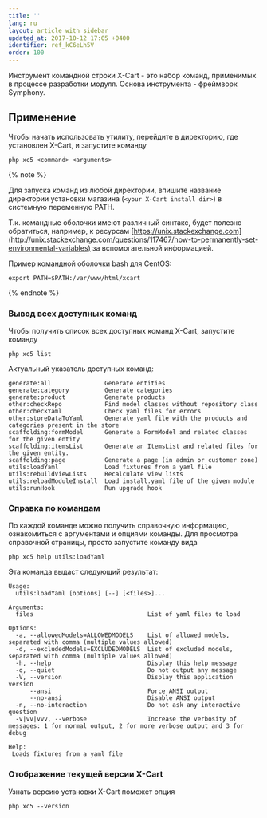 ```yaml
---
title: ''
lang: ru
layout: article_with_sidebar
updated_at: 2017-10-12 17:05 +0400
identifier: ref_kC6eLh5V
order: 100
---
```


Инструмент командной строки X-Cart - это набор команд, применимых в процессе разработки модуля.  Основа инструмента - фреймворк Symphony.

## Применение

Чтобы начать использовать утилиту, перейдите в директорию, где установлен X-Cart, и запустите команду

```
php xc5 <command> <arguments>
```

{% note %}

Для запуска команд из любой директории, впишите название директории установки магазина (`<your X-Cart install dir>`) в системную переменную PATH. 

Т.к. командные оболочки имеют различный синтакс, будет полезно обратиться, например, к ресурсам [https://unix.stackexchange.com](http://unix.stackexchange.com/questions/117467/how-to-permanently-set-environmental-variables) за вспомогательной информацией.

Пример командной оболочки bash для CentOS:

```
export PATH=$PATH:/var/www/html/xcart
```

{% endnote %}

### Вывод всех доступных команд

Чтобы получить список всех доступных команд X-Cart, запустите команду

```
php xc5 list
```

Актуальный указатель доступных команд:

```
generate:all               Generate entities
generate:category          Generate categories
generate:product           Generate products
other:checkRepo            Find model classes without repository class
other:checkYaml            Check yaml files for errors
other:storeDataToYaml      Generate yaml file with the products and categories present in the store
scaffolding:formModel      Generate a FormModel and related classes for the given entity
scaffolding:itemsList      Generate an ItemsList and related files for the given entity.
scaffolding:page           Generate a page (in admin or customer zone)
utils:loadYaml             Load fixtures from a yaml file
utils:rebuildViewLists     Recalculate view lists
utils:reloadModuleInstall  Load install.yaml file of the given module
utils:runHook              Run upgrade hook
```

### Справка по командам

По каждой команде можно получить справочную информацию, ознакомиться с аргументами и опциями команды. Для просмотра справочной страницы, просто запустите команду вида 

```
php xc5 help utils:loadYaml
```

Эта команда выдаст следующий результат:

```
Usage:
  utils:loadYaml [options] [--] [<files>]...

Arguments:
  files                                List of yaml files to load

Options:
  -a, --allowedModels=ALLOWEDMODELS    List of allowed models, separated with comma (multiple values allowed)
  -d, --excludedModels=EXCLUDEDMODELS  List of excluded models, separated with comma (multiple values allowed)
  -h, --help                           Display this help message
  -q, --quiet                          Do not output any message
  -V, --version                        Display this application version
      --ansi                           Force ANSI output
      --no-ansi                        Disable ANSI output
  -n, --no-interaction                 Do not ask any interactive question
  -v|vv|vvv, --verbose                 Increase the verbosity of messages: 1 for normal output, 2 for more verbose output and 3 for debug

Help:
 Loads fixtures from a yaml file
```

### Отображение текущей версии X-Cart

Узнать версию установки X-Cart поможет опция

```
php xc5 --version
```
